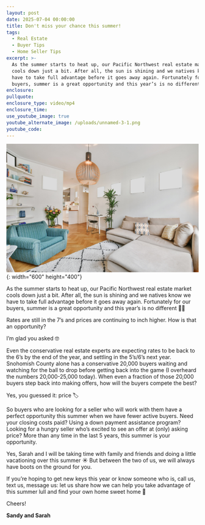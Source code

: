 ```yaml
---
layout: post
date: 2025-07-04 00:00:00
title: Don't miss your chance this summer!
tags:
  - Real Estate
  - Buyer Tips
  - Home Seller Tips
excerpt: >-
  As the summer starts to heat up, our Pacific Northwest real estate market
  cools down just a bit. After all, the sun is shining and we natives know we
  have to take full advantage before it goes away again. Fortunately for our
  buyers, summer is a great opportunity and this year’s is no different 🙌🏼
enclosure:
pullquote:
enclosure_type: video/mp4
enclosure_time:
use_youtube_image: true
youtube_alternate_image: /uploads/unnamed-3-1.png
youtube_code:
---
```

![](/uploads/unnamed-3.png){: width="600" height="400"}

As the summer starts to heat up, our Pacific Northwest real estate market cools down just a bit. After all, the sun is shining and we natives know we have to take full advantage before it goes away again. Fortunately for our buyers, summer is a great opportunity and this year’s is no different 🙌🏼

Rates are still in the 7’s and prices are continuing to inch higher. How is that an opportunity?

I’m glad you asked 🤓

Even the conservative real estate experts are expecting rates to be back to the 6’s by the end of the year, and settling in the 5’s/6’s next year. Snohomish County alone has a conservative 20,000 buyers waiting and watching for the ball to drop before getting back into the game (I overheard the numbers 20,000-25,000 today). When even a fraction of those 20,000 buyers step back into making offers, how will the buyers compete the best?

Yes, you guessed it: price 🏷️

So buyers who are looking for a seller who will work with them have a perfect opportunity this summer when we have fewer active buyers. Need your closing costs paid? Using a down payment assistance program? Looking for a hungry seller who’s excited to see an offer at (only) asking price? More than any time in the last 5 years, this summer is your opportunity.

Yes, Sarah and I will be taking time with family and friends and doing a little vacationing over this summer ☀️ But between the two of us, we will always have boots on the ground for you.

If you’re hoping to get new keys this year or know someone who is, call us, text us, message us: let us share how we can help you take advantage of this summer lull and find your own home sweet home 🏡

Cheers!

**Sandy and Sarah**